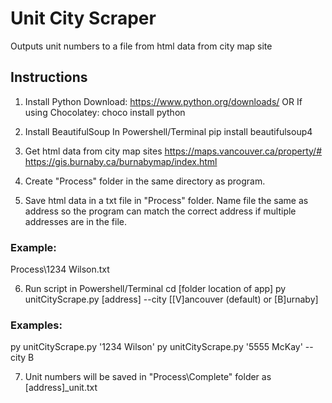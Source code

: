 # Unit City Scraper
Outputs unit numbers to a file from html data from city map site

## Instructions

1. Install Python
Download: https://www.python.org/downloads/
OR If using Chocolatey:
choco install python

2. Install BeautifulSoup
In Powershell/Terminal
pip install beautifulsoup4

3. Get html data from city map sites
https://maps.vancouver.ca/property/#
https://gis.burnaby.ca/burnabymap/index.html

4. Create "Process" folder in the same directory as program.

5. Save html data in a txt file in "Process" folder. Name file the same as address so the program can match the correct address if multiple addresses are in the file.
### Example: 
Process\1234 Wilson.txt

6. Run script in Powershell/Terminal
cd [folder location of app]
py unitCityScrape.py [address] --city [[V]ancouver (default) or [B]urnaby]

### Examples:
py unitCityScrape.py '1234 Wilson'
py unitCityScrape.py '5555 McKay' --city B

7. Unit numbers will be saved in "Process\Complete" folder as [address]_unit.txt